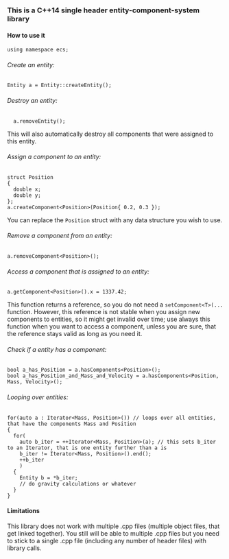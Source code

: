 ### This is a C++14 single header entity-component-system library
#### How to use it
    using namespace ecs;
###### Create an entity:
    Entity a = Entity::createEntity();

###### Destroy an entity:
      a.removeEntity();
This will also automatically destroy all components that were assigned to this entity.
    
###### Assign a component to an entity:
    struct Position
    {
      double x;
      double y;
    };
    a.createComponent<Position>(Position{ 0.2, 0.3 });
You can replace the `Position` struct with any data structure you wish to use.

###### Remove a component from an entity:
    a.removeComponent<Position>();

###### Access a component that is assigned to an entity:
    a.getComponent<Position>().x = 1337.42;
This function returns a reference, so you do not need a `setComponent<T>(...` function. However, this reference is not stable when you assign new components to entities, so it might get invalid over time; use always this function when you want to access a component, unless you are sure, that the reference stays valid as long as you need it.

###### Check if a entity has a component:
    bool a_has_Position = a.hasComponents<Position>();
    bool a_has_Position_and_Mass_and_Velocity = a.hasComponents<Position, Mass, Velocity>();

###### Looping over entities:
    for(auto a : Iterator<Mass, Position>()) // loops over all entities, that have the components Mass and Position
    {
      for(
        auto b_iter = ++Iterator<Mass, Position>(a); // this sets b_iter to an Iterator, that is one entity further than a is
        b_iter != Iterator<Mass, Position>().end();
        ++b_iter
        )
      {
        Entity b = *b_iter;
        // do gravity calculations or whatever
      }
    }
    
#### Limitations
This library does not work with multiple .cpp files (multiple object files, that get linked together). You still will be able to multiple .cpp files but you need to stick to a single .cpp file (including any number of header files) with library calls.


